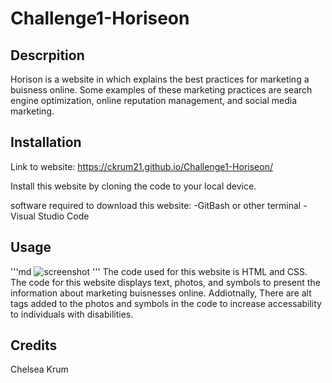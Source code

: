 # Challenge1-Horiseon

## Descrpition
Horison is a website in which explains the best practices for marketing a buisness online. Some examples of these marketing practices are search engine optimization, online reputation management, and social media marketing.

## Installation
Link to website: https://ckrum21.github.io/Challenge1-Horiseon/ 

Install this website by cloning the code to your local device.

software required to download this website:
-GitBash or other terminal
-Visual Studio Code

## Usage
'''md
![screenshot](/images/01-html-css-git-homework-demo.png)
'''
The code used for this website is HTML and CSS.
The code for this website displays text, photos, and symbols to present the information about marketing buisnesses online.
Addiotnally, There are alt tags added to the photos and symbols in the code to increase accessability to individuals with disabilities.

## Credits

Chelsea Krum
